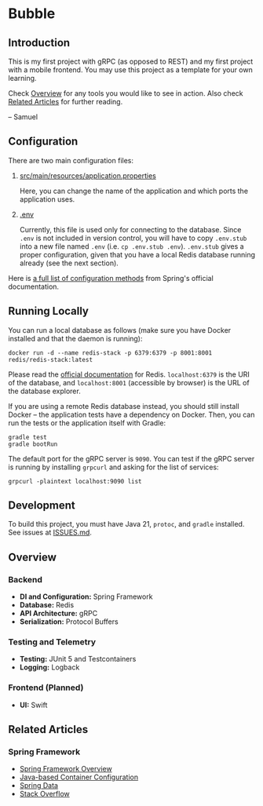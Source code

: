 # Bubble

## Introduction
This is my first project with gRPC (as opposed to REST) and my first project with a mobile frontend. You may use this
project as a template for your own learning.

Check [Overview](#Overview) for any tools you would like to see in action. Also check [Related Articles](#related-articles)
for further reading.

– Samuel

## Configuration

There are two main configuration files:

1. [src/main/resources/application.properties](src/main/resources/application.properties)

    Here, you can change the name of the application and which ports the application uses.

2. [.env](.env.stub)

    Currently, this file is used only for connecting to the database. Since `.env` is not included
    in version control, you will have to copy `.env.stub` into a new file named `.env` (i.e. `cp .env.stub .env`).
    `.env.stub` gives a proper configuration, given that you have a local Redis database running already 
    (see the next section).

Here is 
[a full list of configuration methods](https://docs.spring.io/spring-boot/docs/1.5.6.RELEASE/reference/html/boot-features-external-config.html)
from Spring's official documentation. 

## Running Locally

You can run a local database as follows (make sure you have Docker installed and that the daemon is running):

```
docker run -d --name redis-stack -p 6379:6379 -p 8001:8001 redis/redis-stack:latest
```

Please read the [official documentation](https://redis.io/docs/latest/operate/oss_and_stack/install/install-stack/docker/)
for Redis.
`localhost:6379` is the URI of the database, and `localhost:8001` (accessible by browser) is the URL of the database explorer.

If you are using a remote Redis database instead, you should still install Docker – the application tests have a 
dependency on Docker. Then, you can run the tests or the application itself with Gradle:

```
gradle test
gradle bootRun
```

The default port for the gRPC server is `9090`. You can test if the gRPC server is running by installing `grpcurl` and
asking for the list of services:

```
grpcurl -plaintext localhost:9090 list
```

## Development

To build this project, you must have Java 21, `protoc`, and `gradle` installed.
See issues at [ISSUES.md](ISSUES.md).

## Overview

### Backend

- **DI and Configuration:** Spring Framework
- **Database:** Redis
- **API Architecture:** gRPC
- **Serialization:** Protocol Buffers

### Testing and Telemetry

- **Testing:** JUnit 5 and Testcontainers
- **Logging:** Logback

### Frontend (Planned)

- **UI:** Swift

## Related Articles

### Spring Framework
- [Spring Framework Overview](https://docs.spring.io/spring-framework/reference/overview.html)
- [Java-based Container Configuration](https://docs.spring.io/spring-framework/reference/core/beans/java.html)
- [Spring Data](https://spring.io/projects/spring-data)
- [Stack Overflow](https://stackoverflow.com/questions/tagged/spring-boot)

